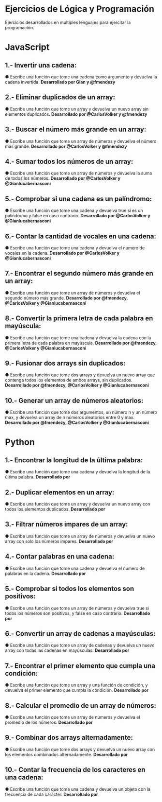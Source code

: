 # Ejercicios de Lógica y Programación
Ejercicios desarrollados en multiples lenguajes para ejercitar la programación.

# JavaScript
## 1.- Invertir una cadena:
●	Escribe una función que tome una cadena como argumento y devuelva la cadena invertida.
**Desarrollado por Gian y @fmendezy**

## 2.- Eliminar duplicados de un array:
●	Escribe una función que tome un array y devuelva un nuevo array sin elementos duplicados.
**Desarrollado por @CarlosVolker y @fmendezy**

## 3.- Buscar el número más grande en un array:
●	Escribe una función que tome un array de números y devuelva el número más grande.
**Desarrollado por @CarlosVolker y @fmendezy**

## 4.- Sumar todos los números de un array:
●	Escribe una función que tome un array de números y devuelva la suma de todos los números.
**Desarrollado por @CarlosVolker y @Gianlucabernasconi**

## 5.- Comprobar si una cadena es un palíndromo:
●	Escribe una función que tome una cadena y devuelva true si es un palíndromo y false en caso contrario.
**Desarrollado por @CarlosVolker y @Gianlucabernasconi**

## 6.- Contar la cantidad de vocales en una cadena:
●	Escribe una función que tome una cadena y devuelva el número de vocales en la cadena.
**Desarrollado por @CarlosVolker y @Gianlucabernasconi**

## 7.- Encontrar el segundo número más grande en un array:
●	Escribe una función que tome un array de números y devuelva el segundo número más grande.
**Desarrollado por @fmendezy, @CarlosVolker y @Gianlucabernasconi**

## 8.- Convertir la primera letra de cada palabra en mayúscula:
●	Escribe una función que tome una cadena y devuelva la cadena con la primera letra de cada palabra en mayúscula.
**Desarrollado por @fmendezy, @CarlosVolker y @Gianlucabernasconi**

## 9.- Fusionar dos arrays sin duplicados:
●	Escribe una función que tome dos arrays y devuelva un nuevo array que contenga todos los elementos de ambos arrays, sin duplicados.
**Desarrollado por @fmendezy, @CarlosVolker y @Gianlucabernasconi**

## 10.- Generar un array de números aleatorios:
●	Escribe una función que tome dos argumentos, un número n y un número max, y devuelva un array de n números aleatorios entre 0 y max.
**Desarrollado por @fmendezy, @CarlosVolker y @Gianlucabernasconi**

# Python
## 1.- Encontrar la longitud de la última palabra:
● Escribe una función que tome una cadena y devuelva la longitud de la última palabra.
**Desarrollado por**

## 2.- Duplicar elementos en un array:
● Escribe una función que tome un array y devuelva un nuevo array con todos los elementos duplicados.
**Desarrollado por**

## 3.- Filtrar números impares de un array:
● Escribe una función que tome un array de números y devuelva un nuevo array con solo los números impares.
**Desarrollado por**

## 4.- Contar palabras en una cadena:
● Escribe una función que tome una cadena y devuelva el número de palabras en la cadena.
**Desarrollado por**

## 5.- Comprobar si todos los elementos son positivos:
● Escribe una función que tome un array de números y devuelva true si todos los números son positivos, y false en caso contrario.
**Desarrollado por**

## 6.- Convertir un array de cadenas a mayúsculas:
● Escribe una función que tome un array de cadenas y devuelva un nuevo array con todas las cadenas en mayúsculas.
**Desarrollado por**

## 7.- Encontrar el primer elemento que cumpla una condición:
● Escribe una función que tome un array y una función de condición, y devuelva el primer elemento que cumpla la condición.
**Desarrollado por**

## 8.- Calcular el promedio de un array de números:
● Escribe una función que tome un array de números y devuelva el promedio de los números.
**Desarrollado por**

## 9.- Combinar dos arrays alternadamente:
● Escribe una función que tome dos arrays y devuelva un nuevo array con los elementos combinados alternadamente.
**Desarrollado por**

## 10.- Contar la frecuencia de los caracteres en una cadena:
● Escribe una función que tome una cadena y devuelva un objeto con la frecuencia de cada carácter.
**Desarrollado por**
